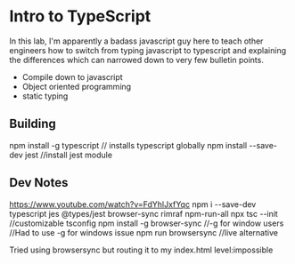 # Intro to TypeScript

In this lab, I'm apparently a badass javascript guy here
to teach other engineers how to switch from typing javascript
to typescript and explaining the differences which can narrowed
down to very few bulletin points.

- Compile down to javascript
- Object oriented programming
- static typing

## Building

npm install -g typescript // installs typescript globally
npm install --save-dev jest //install jest module

## Dev Notes

https://www.youtube.com/watch?v=FdYhlJxfYqc
npm i --save-dev typescript jes @types/jest browser-sync rimraf npm-run-all
npx tsc --init //customizable tsconfig
npm install -g browser-sync //-g for window users //Had to use -g for windows issue
npm run browsersync //live alternative

Tried using browsersync but routing it to my index.html level:impossible
